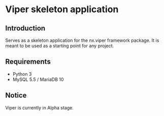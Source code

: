 Viper skeleton application
=======================

Introduction
------------
Serves as a skeleton application for the nx.viper framework package.
It is meant to be used as a starting point for any project.

Requirements
------------
* Python 3
* MySQL 5.5 / MariaDB 10

Notice
------------
Viper is currently in Alpha stage.
